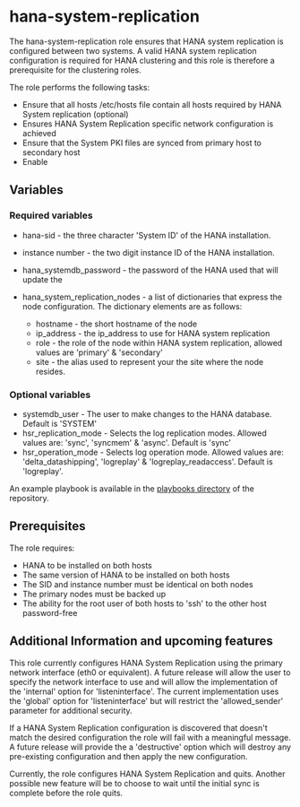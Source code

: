 # hana-system-replication

The hana-system-replication role ensures that HANA system replication is
configured between two systems. A valid HANA system replication configuration is
required for HANA clustering and this role is therefore a prerequisite for
the clustering roles.

The role performs the following tasks:

* Ensure that all hosts /etc/hosts file contain all hosts required by HANA
  System replication (optional)
* Ensures HANA System Replication specific network configuration is achieved
* Ensure that the System PKI files are synced from primary host to secondary
  host
* Enable

## Variables

### Required variables

* hana-sid - the three character 'System ID' of the HANA installation.
* instance number - the two digit instance ID of the HANA installation.
* hana_systemdb_password - the password of the HANA used that will update the
* hana_system_replication_nodes - a list of dictionaries that express the node
  configuration. The dictionary elements are as follows:
  
  * hostname - the short hostname of the node
  * ip_address - the ip_address to use for HANA system replication
  * role - the role of the node within HANA system replication, allowed values
    are 'primary' & 'secondary'
  * site - the alias used to represent your the site where the node resides.

### Optional variables

* systemdb_user - The user to make changes to the HANA database. Default is
  'SYSTEM'
* hsr_replication_mode - Selects the log replication modes. Allowed values are:
  'sync', 'syncmem' & 'async'. Default is 'sync'
* hsr_operation_mode - Selects log operation mode. Allowed values are:
  'delta_datashipping', 'logreplay' & 'logreplay_readaccess'. Default is
  'logreplay'.

An example playbook is available in the [playbooks directory](../../playbooks)
of the repository.

## Prerequisites

The role requires:

* HANA to be installed on both hosts
* The same version of HANA to be installed on both hosts
* The SID and instance number must be identical on both nodes
* The primary nodes must be backed up
* The ability for the root user of both hosts to 'ssh' to the other host
  password-free

## Additional Information and upcoming features

This role currently configures HANA System Replication using the primary
network interface (eth0 or equivalent). A future release will allow the user to
specify the network interface to use and will allow the implementation of the
'internal' option for 'listeninterface'. The current implementation uses
the 'global' option for 'listeninterface' but will restrict the 'allowed_sender'
parameter for additional security.

If a HANA System Replication configuration is discovered that doesn't match the
desired configuration the role will fail with a meaningful message. A future
release will provide the
a 'destructive' option which will destroy any pre-existing configuration and
then apply the new configuration.

Currently, the role configures HANA System Replication and quits. Another
possible new feature will be to choose to wait until the initial sync is
complete before the role quits.
